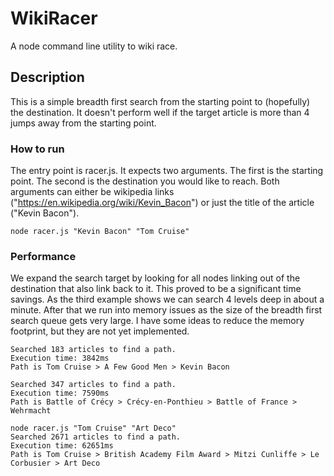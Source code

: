 # WikiRacer

A node command line utility to wiki race.

## Description

This is a simple breadth first search from the starting point to (hopefully) the destination. It doesn't perform well if the target article
is more than 4 jumps away from the starting point.

### How to run

The entry point is racer.js. It expects two arguments. The first is the starting point. The second is the destination you would like to reach.
Both arguments can either be wikipedia links ("https://en.wikipedia.org/wiki/Kevin_Bacon") or just the title of the article ("Kevin Bacon").

```
node racer.js "Kevin Bacon" "Tom Cruise"
```

### Performance

We expand the search target by looking for all nodes linking out of the destination that also link back to it. This proved to be a significant time savings. As the third example shows we can search 4 levels deep in about a minute. After that we run into memory issues as the size of the breadth first search queue gets very large. I have some ideas to reduce the memory footprint, but they are not yet implemented.

```
Searched 183 articles to find a path.
Execution time: 3842ms
Path is Tom Cruise > A Few Good Men > Kevin Bacon

Searched 347 articles to find a path.
Execution time: 7590ms
Path is Battle of Crécy > Crécy-en-Ponthieu > Battle of France > Wehrmacht

node racer.js "Tom Cruise" "Art Deco"
Searched 2671 articles to find a path.
Execution time: 62651ms
Path is Tom Cruise > British Academy Film Award > Mitzi Cunliffe > Le Corbusier > Art Deco
```
